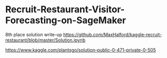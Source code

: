 # Recruit-Restaurant-Visitor-Forecasting-on-SageMaker
8th place solution write-up
https://github.com/MaxHalford/kaggle-recruit-restaurant/blob/master/Solution.ipynb

https://www.kaggle.com/plantsgo/solution-public-0-471-private-0-505